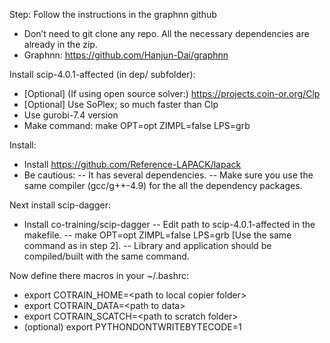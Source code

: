 Step: Follow the instructions in the graphnn github
 - Don’t need to git clone any repo. All the necessary dependencies are already in the zip.
 - Graphnn: https://github.com/Hanjun-Dai/graphnn

Install scip-4.0.1-affected (in dep/ subfolder):
 - [Optional] (If using open source solver:) https://projects.coin-or.org/Clp
 - [Optional] Use SoPlex; so much faster than Clp
 - Use gurobi-7.4 version
 - Make command: make OPT=opt ZIMPL=false LPS=grb

Install:
 - Install https://github.com/Reference-LAPACK/lapack
 - Be cautious:
  -- It has several dependencies.
  -- Make sure you use the same compiler (gcc/g++-4.9) for the all the dependency packages.

Next install scip-dagger:
 - Install co-training/scip-dagger
  -- Edit path to scip-4.0.1-affected in the makefile.
  -- make OPT=opt ZIMPL=false LPS=grb [Use the same command as in step 2]. 
  -- Library and application should be compiled/built with the same command.


Now define there macros in your ~/.bashrc:
  - export COTRAIN_HOME=\<path to local copier folder\>
  - export COTRAIN_DATA=\<path to data\>
  - export COTRAIN_SCATCH=\<path to scratch folder\>
  - (optional) export PYTHONDONTWRITEBYTECODE=1 

